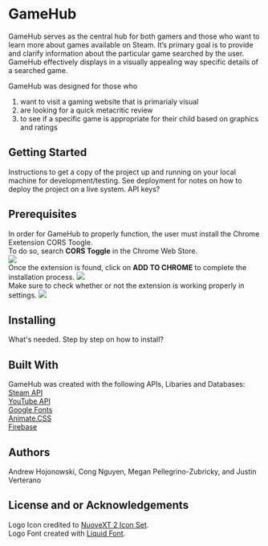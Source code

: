 # GameHub
GameHub serves as the central hub for both gamers and those who want to learn more about games available on Steam. It’s primary goal is to provide and clarify information about the particular game searched by the user. GameHub effectively displays in a visually appealing way specific details of a searched game.

GameHub was designed for those who
1. want to visit a gaming website that is primarialy visual
2. are looking for a quick metacritic review
3. to see if a specific game is appropriate for their child based on graphics and ratings

## Getting Started
Instructions to get a copy of the project up and running on your local machine for development/testing. See deployment for notes on how to deploy the project on a live system. API keys?

## Prerequisites
In order for GameHub to properly function, the user must install the Chrome Exetension CORS Toogle.
 <br />
To do so, search **CORS Toggle** in the Chrome Web Store.
 <br />
<img src="https://i.imgur.com/vql5CQa.png">
 <br />
Once the extension is found, click on **ADD TO CHROME** to complete the installation process.
<img src="https://i.imgur.com/2vqdMkv.png">
 <br />
Make sure to check whether or not the extension is working properly in settings.
<img src="https://i.imgur.com/4Znwhbh.png">

## Installing
What's needed. Step by step on how to install?

## Built With
GameHub was created with the following APIs, Libaries and Databases:<br />
<a href="https://steamcommunity.com/dev">Steam API</a> <br />
<a href="https://developers.google.com/youtube/">YouTube API</a> <br />
<a href="https://fonts.google.com/">Google Fonts</a> <br />
<a href="https://daneden.github.io/animate.css/">Animate.CSS</a> <br />
<a href="https://firebase.google.com/">Firebase</a>

## Authors
Andrew Hojonowski, Cong Nguyen, Megan Pellegrino-Zubricky, and Justin Verterano

## License and or Acknowledgements
Logo Icon credited to <a href="http://www.iconarchive.com/show/nuoveXT-2-icons-by-saki/Apps-preferences-system-windows-icon.html">NuoveXT 2 Icon Set</a>. <br />
Logo Font created with <a href="https://www.1001fonts.com/liquid-font.html">Liquid Font</a>.
